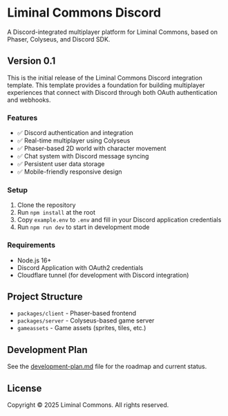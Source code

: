 # Liminal Commons Discord

A Discord-integrated multiplayer platform for Liminal Commons, based on Phaser, Colyseus, and Discord SDK.

## Version 0.1

This is the initial release of the Liminal Commons Discord integration template. This template provides a foundation for building multiplayer experiences that connect with Discord through both OAuth authentication and webhooks.

### Features

- ✅ Discord authentication and integration
- ✅ Real-time multiplayer using Colyseus
- ✅ Phaser-based 2D world with character movement
- ✅ Chat system with Discord message syncing
- ✅ Persistent user data storage
- ✅ Mobile-friendly responsive design

### Setup

1. Clone the repository
2. Run `npm install` at the root
3. Copy `example.env` to `.env` and fill in your Discord application credentials
4. Run `npm run dev` to start in development mode

### Requirements

- Node.js 16+
- Discord Application with OAuth2 credentials
- Cloudflare tunnel (for development with Discord integration)

## Project Structure

- `packages/client` - Phaser-based frontend
- `packages/server` - Colyseus-based game server
- `gameassets` - Game assets (sprites, tiles, etc.)

## Development Plan

See the [development-plan.md](development-plan.md) file for the roadmap and current status.

## License

Copyright © 2025 Liminal Commons. All rights reserved.